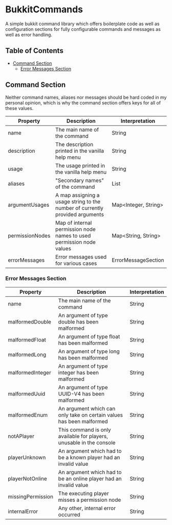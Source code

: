 <!-- This file is rendered by https://github.com/BlvckBytes/readme_helper -->

# BukkitCommands

A simple bukkit command library which offers boilerplate code as well as configuration sections
for fully configurable commands and messages as well as error handling.

## Table of Contents
- [Command Section](#command-section)
  - [Error Messages Section](#error-messages-section)

## Command Section

Neither command names, aliases nor messages should be hard coded in my personal opinion, which is why
the command section offers keys for all of these values.

| Property        | Description                                                                  | Interpretation       |
|-----------------|------------------------------------------------------------------------------|----------------------|
| name            | The main name of the command                                                 | String               |
| description     | The description printed in the vanilla help menu                             | String               |
| usage           | The usage printed in the vanilla help menu                                   | String               |
| aliases         | "Secondary names" of the command                                             | List<String>         |
| argumentUsages  | A map assigning a usage string to the number of currently provided arguments | Map<Integer, String> |
| permissionNodes | Map of internal permission node names to used permission node values         | Map<String, String>  |
| errorMessages   | Error messages used for various cases                                        | ErrorMessageSection  |

### Error Messages Section

| Property          | Description                                                          | Interpretation |
|-------------------|----------------------------------------------------------------------|----------------|
| name              | The main name of the command                                         | String         |
| malformedDouble   | An argument of type double has been malformed                        | String         |
| malformedFloat    | An argument of type float has been malformed                         | String         |
| malformedLong     | An argument of type long has been malformed                          | String         |
| malformedInteger  | An argument of type integer has been malformed                       | String         |
| malformedUuid     | An argument of type UUID-V4 has been malformed                       | String         |
| malformedEnum     | An argument which can only take on certain values has been malformed | String         |
| notAPlayer        | This command is only available for players, unusable in the console  | String         |
| playerUnknown     | An argument which had to be a known player had an invalid value      | String         |
| playerNotOnline   | An argument which had to be an online player had an invalid value    | String         |
| missingPermission | The executing player misses a permission node                        | String         |
| internalError     | Any other, internal error occurred                                   | String         |
